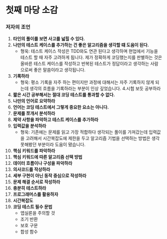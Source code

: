 # 첫째 마당 소감

### 저자의 조언

1. **타인의 풀이를 보면 사고를 넓힐 수 있다.**
2. **나만의 테스트 케이스를 추가하는 건 좋은 알고리즘을 생각할 떄 도움이 된다.**
   - 형욱: 테스트 케이스 작성은 TDD와도 연관 된다고 생각하며 현업에서 기능을 테스트 할 때 자주 고려하게 됩니다. 제가 정확하게 코딩했는지를 판별하는 것은 올바른 테스트 케이스를 작성하고 반복된 테스트가 정답이라고 생각하는 사람으로써 좋은 말씀이라고 생각됩니다.
3. **기록하라**
   - 형욱: 평소 기록을 자주 하는 편이지만 과정에 대해서는 자주 기록하지 않게 되는데 생각의 흐름을 기록하라는 부분이 인상 깊었습니다. 4.시험 보듯 공부하라
4. **짧은 시간 공부해서는 절대 코딩 테스트를 통과할 수 없다.**
5. **나만의 언어로 요약하라**
6. **언어는 코딩 테스트에서 그렇게 중요한 요소는 아니다.**
7. **문제를 쪼개서 분석하라**
8. **제약 사항을 파악하고 테스트 케이스를 추가하라**
9. **입력값을 분석하라**
   - 형욱: 기존에는 문제를 읽고 가장 적합하다 생각되는 풀이를 가져갔는데 입력값을 고려해서 시간복잡도에 제한을 두고 알고리즘 기법을 선택하는 방법은 생각 못해봤던 부분이라 도움이 됐습니다.
10. **핵심 키워드를 파악하라**
11. **핵심 키워드에 따른 알고리즘 선택 방법**
12. **데이터 흐름이나 구성을 파악하라**
13. **의사코드를 작상하라**
14. **세부 구현이 아닌 동작 중심으로 작성하라**
15. **문제 해결 순서로 작성하라**
16. **충분히 테스트하라**
17. **프로그래머스를 활용하자**
18. **시간복잡도**
19. **코딩 테스트 필수 문법**
    - 앱실론을 주의할 것
    - 조기 반환
    - 보호 구문
    - 합성 함수
